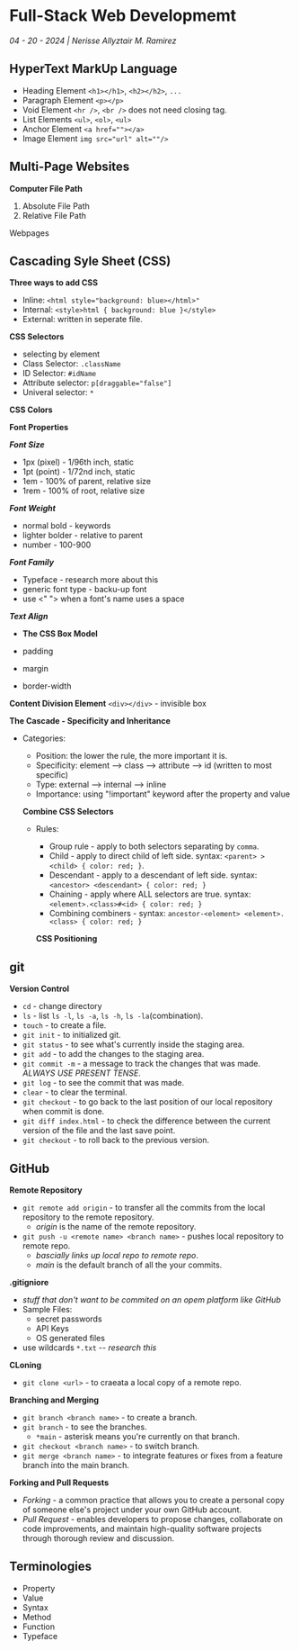 # Full-Stack Web Developmemt

_04 - 20 - 2024 | Nerisse Allyztair M. Ramirez_

## HyperText MarkUp Language

- Heading Element `<h1></h1>`, `<h2></h2>`, `...`
- Paragraph Element `<p></p>`
- Void Element `<hr />`, `<br />` does not need closing tag.
- List Elements `<ul>`, `<ol>`, `<ul>`
- Anchor Element `<a href=""></a>`
- Image Element `img src="url" alt=""/>`

## Multi-Page Websites

**Computer File Path**

1. Absolute File Path
2. Relative File Path

Webpages

## Cascading Syle Sheet (CSS)

**Three ways to add CSS**

- Inline: `<html style="background: blue></html>"`
- Internal: `<style>html { background: blue }</style>`
- External: written in seperate file.

**CSS Selectors**

- selecting by element
- Class Selector: `.className`
- ID Selector: `#idName`
- Attribute selector: `p[draggable="false"]`
- Univeral selector: `*`

**CSS Colors**

**Font Properties**

**_Font Size_**

- 1px (pixel) - 1/96th inch, static
- 1pt (point) - 1/72nd inch, static
- 1em - 100% of parent, relative size
- 1rem - 100% of root, relative size

**_Font Weight_**

- normal bold - keywords
- lighter bolder - relative to parent
- number - 100-900

**_Font Family_**

- Typeface - research more about this
- generic font type - backu-up font
- use <" "> when a font's name uses a space

**_Text Align_**

- **The CSS Box Model**

- padding
- margin
- border-width

**Content Division Element**
`<div></div>` - invisible box

**The Cascade - Specificity and Inheritance**

- Categories:

  - Position: the lower the rule, the more important it is.
  - Specificity: element --> class --> attribute --> id (written to most specific)
  - Type: external --> internal --> inline
  - Importance: using "!important" keyword after the property and value

  **Combine CSS Selectors**

  - Rules:

    - Group rule - apply to both selectors separating by `comma`.
    - Child - apply to direct child of left side. syntax: `<parent> > <child> { color: red; }`.
    - Descendant - apply to a descendant of left side. syntax: `<ancestor> <descendant> { color: red; }`
    - Chaining - apply where ALL selectors are true. syntax: `<element>.<class>#<id> { color: red; }`
    - Combining combiners - syntax: `ancestor-<element> <element>.<class> { color: red; } `

    **CSS Positioning**

## git

**Version Control**

- `cd` - change directory
- `ls` - list `ls -l`, `ls -a`, `ls -h`, `ls -la`(combination).
- `touch` - to create a file.
- `git init` - to initialized git.
- `git status` - to see what's currently inside the staging area.
- `git add` - to add the changes to the staging area.
- `git commit -m` - a message to track the changes that was made. _ALWAYS USE PRESENT TENSE_.
- `git log` - to see the commit that was made.
- `clear` - to clear the terminal.
- `git checkout` - to go back to the last position of our local repository when commit is done.
- `git diff index.html` - to check the difference between the current version of the file and the last save point.
- `git checkout` - to roll back to the previous version.

## GitHub

**Remote Repository**

- `git remote add origin` - to transfer all the commits from the local repository to the remote repository.
  - _origin_ is the name of the remote repository.
- `git push -u <remote name> <branch name>` - pushes local repository to remote repo.
  - _bascially links up local repo to remote repo_.
  - _main_ is the default branch of all the your commits.

**.gitigniore**

- _stuff that don't want to be commited on an opem platform like GitHub_
- Sample Files:
  - secret passwords
  - API Keys
  - OS generated files
- use wildcards `*.txt` -- _research this_

**CLoning**

- `git clone <url>` - to craeata a local copy of a remote repo.

**Branching and Merging**

- `git branch <branch name>` - to create a branch.
- `git branch` - to see the branches.
  - `*main` - asterisk means you're currently on that branch.
- `git checkout <branch name>` - to switch branch.
- `git merge <branch name>` - to integrate features or fixes from a feature branch into the main branch.

**Forking and Pull Requests**

- _Forking_ - a common practice that allows you to create a personal copy of someone else's project under your own GitHub account.
- _Pull Request_ - enables developers to propose changes, collaborate on code improvements, and maintain high-quality software projects through thorough review and discussion.

## Terminologies

- Property
- Value
- Syntax
- Method
- Function
- Typeface
